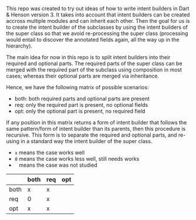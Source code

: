 This repo was created to try out ideas of how to write intent builders in Dart & Henson version 3. 
It takes into account that intent builders can be created accross multiple modules and can inherit each other. 
Then the goal for us is to create the intent builder of the subclasses by using the intent builders
of the super class so that we avoid re-processing the super class (processing would entail to discover the annotated fields again, 
all the way up in the hierarchy).

The main idea for now in this repo is to split intent builders into their required and optional parts. 
The required parts of the super class can be merged with the required part of the subclass using composition in most cases; 
whereas their optional parts are merged via inheritance.

Hence, we have the following matrix of possible scenarios:

* both: both required parts and optional parts are present
* req: only the required part is present, no optional fields
* opt: only the optional part is present, no required field

If any position in this matrix returns a form of intent builder that follows 
the same pattern/form of intent builder than its parents, then this procedure is recursive. This form 
is to separate the required and optional parts, and re-using in a standard way the intent builder of the super class.

* `x` means the case works well
* `0` means the case works less well, still needs works
* ` ` means the case was not studied

|    |both|req|opt|
|----|----|---|---|
|both| x  | x |   |
| req| 0  | x |   |
| opt| x  | x |   |
